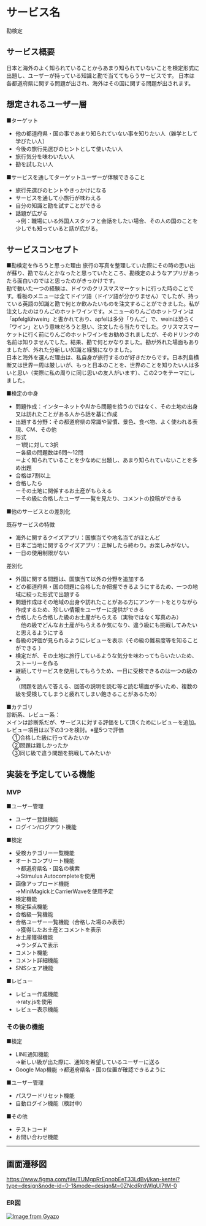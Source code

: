 # サービス名
勘検定


## サービス概要
日本と海外のよく知られていることからあまり知られていないことを検定形式に出題し、ユーザーが持っている知識と勘で当ててもらうサービスです。
日本は各都道府県に関する問題が出され、海外はその国に関する問題が出されます。


## 想定されるユーザー層
■ターゲット  
- 他の都道府県・国の事であまり知られていない事を知りたい人（雑学として学びたい人）  
- 今後の旅行先選びのヒントとして使いたい人  
- 旅行気分を味わいたい人  
- 勘を試したい人  

■サービスを通してターゲットユーザーが体験できること  
- 旅行先選びのヒントやきっかけになる  
- サービスを通して小旅行が味わえる  
- 自分の知識と勘を試すことができる  
- 話題が広がる  
   →例：職場にいる外国人スタッフと会話をしたい場合、その人の国のことを少しでも知っていると話が広がる。


## サービスコンセプト
■勘検定を作ろうと思った理由
旅行の写真を整理していた際にその時の思い出が蘇り、勘でなんとかなったと思っていたところ、勘検定のようなアプリがあったら面白いのではと思ったのがきっかけです。  
勘で動いた一つの経験は、ドイツのクリスマスマーケットに行った時のことです。看板のメニューは全てドイツ語（ドイツ語が分かりません）でしたが、持っている英語の知識と勘で何とか飲みたいものを注文することができました。私が注文したのはりんごのホットワインです。メニューのりんごのホットワインは「apfelglühwein」と書かれており、apfelは多分「りんご」で、weinは恐らく「ワイン」という意味だろうと思い、注文したら当たりでした。クリスマスマーケットに行く前にりんごのホットワインをお勧めされましたが、そのドリンクの名前は知りませんでした。結果、勘で何とかなりました。勘が外れた場面もありましたが、外れた分新しい知識と経験になりました。  
日本と海外を選んだ理由は、私自身が旅行するのが好きだからです。日本列島横断又は世界一周は厳しいが、もっと日本のことを、世界のことを知りたい人は多いと思い（実際に私の周りに同じ思いの友人がいます）、この2つをテーマにしました。

■検定の中身  
- 問題作成：インターネットやAIから問題を拾うのではなく、その土地の出身又は訪れたことがある人から話を基に作成
- 出題する分野：その都道府県の常識や習慣、景色、食べ物、よく使われる表現、CM、その他  
- 形式  
   ー1問に対して3択  
   ー各級の問題数は6問〜12問  
   ーよく知られていることを少なめに出題し、あまり知られていないことを多め出題  
- 合格は7割以上
- 合格したら    
  ーその土地に関係するお土産がもらえる  
  ーその級に合格したユーザー一覧を見たり、コメントの投稿ができる  
  
■他のサービスとの差別化  

既存サービスの特徴  
- 海外に関するクイズアプリ：国旗当てや地名当てがほとんど  
- 日本ご当地に関するクイズアプリ：正解したら終わり。お楽しみがない。  
- 一日の使用制限がない
  
差別化  
- 外国に関する問題は、国旗当て以外の分野を追加する  
- どの都道府県・国の問題に合格したか把握できるようにするため、一つの地域に絞った形式で出題する  
- 問題作成はその地域の出身や訪れたことがある方にアンケートをとりながら作成するため、珍しい情報をユーザーに提供ができる  
- 合格したら合格した級のお土産がもらえる（実物ではなく写真のみ）  
　他の級でどんなお土産がもらえるか気になり、違う級にも挑戦してみたいと思えるようにする  
- 各級の評価が見られるようにレビューを表示（その級の難易度等を知ることができる ）   
- 検定だが、その土地に旅行しているような気分を味わってもらいたいため、ストーリーを作る
- 継続してサービスを使用してもらうため、一日に受検できるのは一つの級のみ  
（問題を読んで答える、回答の説明を読む等と読む場面が多いため、複数の級を受検してしまうと疲れてしまい飽きることがあるため）
  
■カテゴリ  
診断系、レビュー系：  
  メインは診断系だが、サービスに対する評価をして頂くためにレビューを追加。  
  レビュー項目は以下の3つを検討。※星5つで評価  
  &nbsp;&nbsp;&nbsp;&nbsp;①合格した級に行ってみたいか  
  &nbsp;&nbsp;&nbsp;&nbsp;②問題は難しかったか  
  &nbsp;&nbsp;&nbsp;&nbsp;③同じ級で違う問題を挑戦してみたいか     


## 実装を予定している機能  
### MVP
■ユーザー管理    
- ユーザー登録機能    
- ログイン/ログアウト機能
  
■検定  
- 受検カテゴリー一覧機能
- オートコンプリート機能    
  →都道府県名・国名の検索    
  →Stimulus Autocompleteを使用  
- 画像アップロード機能    
  →MiniMagickとCarrierWaveを使用予定    
- 検定機能  
- 検定採点機能  
- 合格級一覧機能  
- 合格ユーザー一覧機能（合格した場のみ表示）  
  →獲得したお土産とコメントを表示  
- お土産獲得機能    
  →ランダムで表示
- コメント機能  
- コメント詳細機能  
- SNSシェア機能
  
■レビュー  
- レビュー作成機能  
  →raty.jsを使用
- レビュー表示機能  

### その後の機能  
■検定  
- LINE通知機能  
  →新しい級が出た際に、通知を希望しているユーザーに送る
- Google Map機能
  →都道府県名・国の位置が確認できるように  

■ユーザー管理  
- パスワードリセット機能  
- 自動ログイン機能（検討中）

■その他  
- テストコード  
- お問い合わせ機能

---

## 画面遷移図  
https://www.figma.com/file/TUMgpRrEpnobEeT33LdBvj/kan-kentei?type=design&node-id=0-1&mode=design&t=0ZNcdRrdWIgUl7tM-0



### ER図  
[![Image from Gyazo](https://i.gyazo.com/3a086dd306eccc4139de1dc7476ee01f.png)](https://gyazo.com/3a086dd306eccc4139de1dc7476ee01f)
